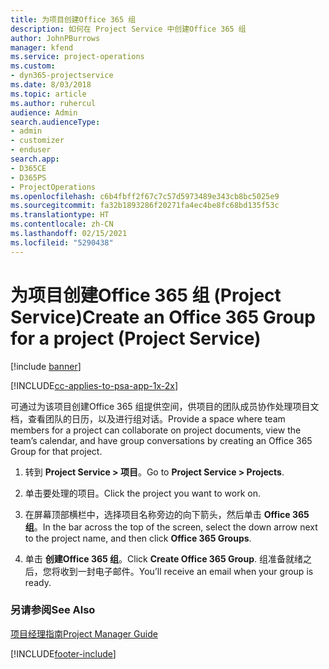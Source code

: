 ```yaml
---
title: 为项目创建Office 365 组
description: 如何在 Project Service 中创建Office 365 组
author: JohnPBurrows
manager: kfend
ms.service: project-operations
ms.custom:
- dyn365-projectservice
ms.date: 8/03/2018
ms.topic: article
ms.author: ruhercul
audience: Admin
search.audienceType:
- admin
- customizer
- enduser
search.app:
- D365CE
- D365PS
- ProjectOperations
ms.openlocfilehash: c6b4fbff2f67c7c57d5973489e343cb8bc5025e9
ms.sourcegitcommit: fa32b1893286f20271fa4ec4be8fc68bd135f53c
ms.translationtype: HT
ms.contentlocale: zh-CN
ms.lasthandoff: 02/15/2021
ms.locfileid: "5290438"
---
```

# <a name="create-an-office-365-group-for-a-project-project-service"></a><span data-ttu-id="2f63f-103">为项目创建Office 365 组 (Project Service)</span><span class="sxs-lookup"><span data-stu-id="2f63f-103">Create an Office 365 Group for a project (Project Service)</span></span>

[!include [banner](../includes/psa-now-project-operations.md)]

[!INCLUDE[cc-applies-to-psa-app-1x-2x](../includes/cc-applies-to-psa-app-1x-2x.md)]

<span data-ttu-id="2f63f-104">可通过为该项目创建Office 365 组提供空间，供项目的团队成员协作处理项目文档，查看团队的日历，以及进行组对话。</span><span class="sxs-lookup"><span data-stu-id="2f63f-104">Provide a space where team members for a project can collaborate on project documents, view the team’s calendar, and have group conversations by creating an Office 365 Group for that project.</span></span>  
  
1.  <span data-ttu-id="2f63f-105">转到 **Project Service > 项目**。</span><span class="sxs-lookup"><span data-stu-id="2f63f-105">Go to **Project Service > Projects**.</span></span>  
  
2.  <span data-ttu-id="2f63f-106">单击要处理的项目。</span><span class="sxs-lookup"><span data-stu-id="2f63f-106">Click the project you want to work on.</span></span>  
  
3.  <span data-ttu-id="2f63f-107">在屏幕顶部横栏中，选择项目名称旁边的向下箭头，然后单击 **Office 365 组**。</span><span class="sxs-lookup"><span data-stu-id="2f63f-107">In the bar across the top of the screen, select the down arrow next to the project name, and then click **Office 365 Groups**.</span></span>  
  
4.  <span data-ttu-id="2f63f-108">单击 **创建Office 365 组**。</span><span class="sxs-lookup"><span data-stu-id="2f63f-108">Click **Create Office 365 Group**.</span></span> <span data-ttu-id="2f63f-109">组准备就绪之后，您将收到一封电子邮件。</span><span class="sxs-lookup"><span data-stu-id="2f63f-109">You’ll receive an email when your group is ready.</span></span>  
  
### <a name="see-also"></a><span data-ttu-id="2f63f-110">另请参阅</span><span class="sxs-lookup"><span data-stu-id="2f63f-110">See Also</span></span>  
 [<span data-ttu-id="2f63f-111">项目经理指南</span><span class="sxs-lookup"><span data-stu-id="2f63f-111">Project Manager Guide</span></span>](../psa/project-manager-guide.md)


[!INCLUDE[footer-include](../includes/footer-banner.md)]